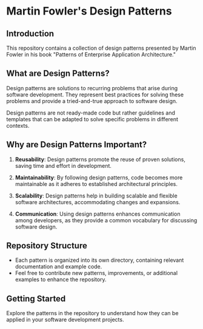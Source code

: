 # Martin Fowler's Design Patterns

## Introduction

This repository contains a collection of design patterns presented by Martin Fowler in his book "Patterns of Enterprise Application Architecture."

## What are Design Patterns?

Design patterns are solutions to recurring problems that arise during software development. They represent best practices for solving these problems and provide a tried-and-true approach to software design.

Design patterns are not ready-made code but rather guidelines and templates that can be adapted to solve specific problems in different contexts.

## Why are Design Patterns Important?

1. **Reusability**: Design patterns promote the reuse of proven solutions, saving time and effort in development.

2. **Maintainability**: By following design patterns, code becomes more maintainable as it adheres to established architectural principles.

3. **Scalability**: Design patterns help in building scalable and flexible software architectures, accommodating changes and expansions.

4. **Communication**: Using design patterns enhances communication among developers, as they provide a common vocabulary for discussing software design.

## Repository Structure

- Each pattern is organized into its own directory, containing relevant documentation and example code.
- Feel free to contribute new patterns, improvements, or additional examples to enhance the repository.

## Getting Started

Explore the patterns in the repository to understand how they can be applied in your software development projects.
